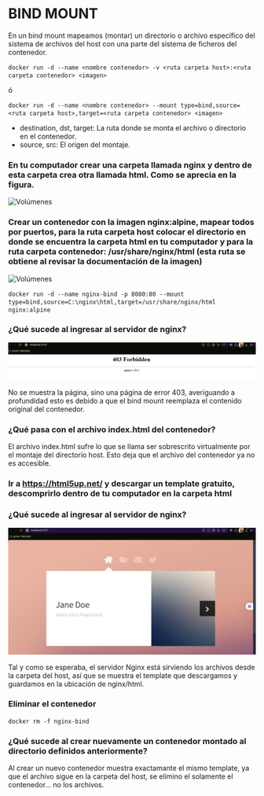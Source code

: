 # BIND MOUNT
En un bind mount mapeamos (montar) un directorio o archivo específico del sistema de archivos del host con una parte del sistema de ficheros del contenedor.

```
docker run -d --name <nombre contenedor> -v <ruta carpeta host>:<ruta carpeta contenedor> <imagen> 
```
ó
```
docker run -d --name <nombre contenedor> --mount type=bind,source=<ruta carpeta host>,target=<ruta carpeta contenedor> <imagen>
```
- destination, dst, target: La ruta donde se monta el archivo o directorio en el contenedor.
- source, src: El origen del montaje.
  
### En tu computador crear una carpeta llamada nginx y dentro de esta carpeta crea otra llamada html. Como se aprecia en la figura.
![Volúmenes](directorio.PNG)

### Crear un contenedor con la imagen nginx:alpine, mapear todos por puertos, para la ruta carpeta host colocar el directorio en donde se encuentra la carpeta html en tu computador y para la ruta carpeta contenedor: /usr/share/nginx/html (esta ruta se obtiene al revisar la documentación de la imagen)
![Volúmenes](volumen-host.PNG)

```
docker run -d --name nginx-bind -p 8080:80 --mount type=bind,source=C:\nginx\html,target=/usr/share/nginx/html nginx:alpine
```

### ¿Qué sucede al ingresar al servidor de nginx?

![alt text](image.png)

No se muestra la página, sino una página de error 403, averiguando a profundidad esto es debido a que el bind mount reemplaza el contenido original del contenedor.

### ¿Qué pasa con el archivo index.html del contenedor?

El archivo index.html sufre lo que se llama ser sobrescrito virtualmente por el montaje del directorio host. Esto deja que el archivo del contenedor ya no es accesible.

### Ir a https://html5up.net/ y descargar un template gratuito, descomprirlo dentro de tu computador en la carpeta html

### ¿Qué sucede al ingresar al servidor de nginx?

![alt text](image-1.png)

Tal y como se esperaba, el servidor Nginx está sirviendo los archivos desde la carpeta del host, así que se muestra el template que descargamos y guardamos en la ubicación de nginx/html. 

### Eliminar el contenedor

```
docker rm -f nginx-bind
```

### ¿Qué sucede al crear nuevamente un contenedor montado al directorio definidos anteriormente?
Al crear un nuevo contenedor muestra exactamante el mismo template, ya que el archivo sigue en la carpeta del host, se elimino el solamente el contenedor... no los archivos. 



